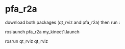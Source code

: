 # pfa_r2a
download both packages (qt_rviz and pfa_r2a) then run :

 roslaunch pfa_r2a my_kinect1.launch
 
 rosrun qt_rviz qt_rviz
 
